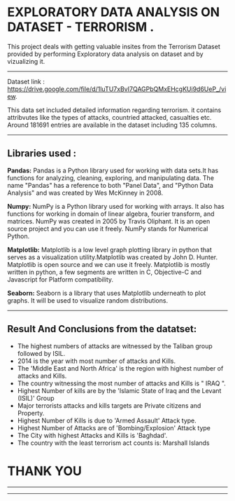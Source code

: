 # EXPLORATORY DATA ANALYSIS ON DATASET - TERRORISM .

This project deals with getting valuable insites from the Terrorism Dataset provided by performing Exploratory data analysis on dataset and by vizualizing it.

___________________________________________________________________________________________________________________________________________________________________________

Dataset link : https://drive.google.com/file/d/1luTU7xBvI7QAGPbQMxEHcgKUi9d6UeP_/view.  

This data set included detailed information regarding terrorism. it contains attribvutes like the types of attacks, countried attacked, casualties etc.
Around 181691 entries are available in the dataset including 135 columns.
___________________________________________________________________________________________________________________________________________________________________________

## Libraries used :

**Pandas:** Pandas is a Python library used for working with data sets.It has functions for analyzing, cleaning, exploring, and manipulating data.
The name "Pandas" has a reference to both "Panel Data", and "Python Data Analysis" and was created by Wes McKinney in 2008.

**Numpy:** NumPy is a Python library used for working with arrays. It also has functions for working in domain of linear algebra, fourier transform, and matrices. 
NumPy was created in 2005 by Travis Oliphant. It is an open source project and you can use it freely. NumPy stands for Numerical Python.

**Matplotlib:** Matplotlib is a low level graph plotting library in python that serves as a visualization utility.Matplotlib was created by John D. Hunter. Matplotlib is open source and we can use it freely. Matplotlib is mostly written in python, a few segments are written in C, Objective-C and Javascript for Platform compatibility.

**Seaborn:** Seaborn is a library that uses Matplotlib underneath to plot graphs. It will be used to visualize random distributions.

___________________________________________________________________________________________________________________________________________________________________________

## **Result And Conclusions from the datatset:** 

* The highest numbers of attacks are witnessed by the Taliban group followed by ISIL.
* 2014 is the year with most number of attacks and Kills.
* The 'Middle East and North Africa' is the region with highest number of attacks and Kills.
* The country witnessing the most number of attacks and Kills is " IRAQ ".
* Highest Number of kills are by the 'Islamic State of Iraq and the Levant (ISIL)' Group
* Major terrorists attacks and kills targets are Private citizens and Property.
* Highest Number of Kills is due to 'Armed Assault' Attack type.
* Highest Number of Attacks are of 'Bombing/Explosion' Attack type
* The City with highest Attacks and Kills is 'Baghdad'.
* The country with the least terrorism act counts is: Marshall Islands

# THANK YOU
___________________________________________________________________________________________________________________________________________________________________________
___________________________________________________________________________________________________________________________________________________________________________

